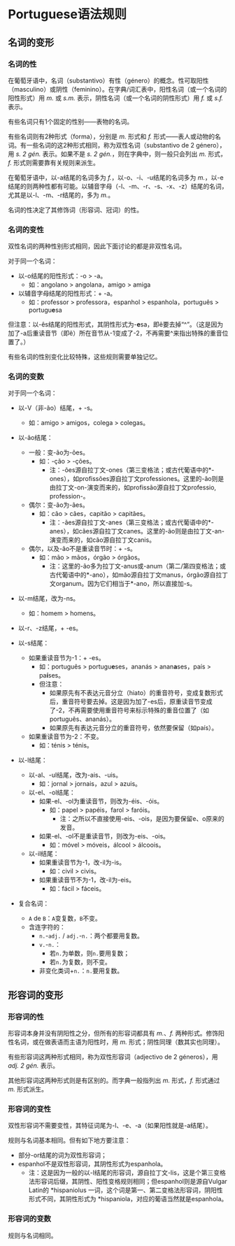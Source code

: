 # Portuguese语法规则

## 名词的变形

### 名词的性

在葡萄牙语中，名词（substantivo）有性（género）的概念。性可取阳性（masculino）或阴性（feminino）。在字典/词汇表中，阳性名词（或一个名词的阳性形式）用 *m.* 或 *s.m.* 表示，阴性名词（或一个名词的阴性形式）用 *f.* 或 *s.f.* 表示。

有些名词只有1个固定的性别——表物的名词。

有些名词则有2种形式（forma），分别是 *m.* 形式和 *f.* 形式——表人或动物的名词。有一些名词的这2种形式相同，称为双性名词（substantivo de 2 género），用 *s. 2 gén.* 表示。如果不是 *s. 2 gén.*，则在字典中，则一般只会列出 *m.* 形式，*f.* 形式则需要靠有关规则来派生。

在葡萄牙语中，以-a结尾的名词多为 *f.*，以-o、-i、-u结尾的名词多为 *m.*，以-e结尾的则两种性都有可能。以辅音字母（-l、-m、-r、-s、-x、-z）结尾的名词，尤其是以-l、-m、-r结尾的，多为 *m.*。

名词的性决定了其修饰词（形容词、冠词）的性。

### 名词的变性

双性名词的两种性别形式相同，因此下面讨论的都是非双性名词。

对于同一个名词：

- 以-o结尾的阳性形式：-o > -a。
	- 如：angolano > angolana，amigo > amiga
- 以辅音字母结尾的阳性形式：+ -a。
	- 如：professor > professora，espanhol > espanhola，português > portugu**e**sa

但注意：以-ês结尾的阳性形式，其阴性形式为-**e**sa，即ê要去掉“\^”。（这是因为加了-a后重读音节（即ê）所在音节从-1变成了-2，不再需要\^来指出特殊的重音位置了。）

有些名词的性别变化比较特殊，这些规则需要单独记忆。

### 名词的变数

对于同一个名词：

- 以-V（非-ão）结尾，+ -s。
	- 如：amigo > amigos，colega > colegas。

- 以-ão结尾：
	- 一般：变-ão为-ões。
		- 如：-ção > -ções。
			- 注：-ões源自拉丁文-ones（第三变格法；或古代葡语中的\*-ones），如profissões源自拉丁文professiones。这里的-ão则是由拉丁文-on-演变而来的，如profissão源自拉丁文professio, profession-。
	- 偶尔：变-ão为-ães。
		- 如：cão > cães，capitão > capitães。
			- 注：-ães源自拉丁文-anes（第三变格法；或古代葡语中的\*-anes），如cães源自拉丁文canes。这里的-ão则是由拉丁文-an-演变而来的，如cão源自拉丁文canis。
	- 偶尔，以及-ão不是重读音节时：+ -s。
		- 如：mão > mãos，órgão > órgãos。
			- 注：这里的-ão多为拉丁文-anus或-anum（第二/第四变格法；或古代葡语中的\*-ano），如mão源自拉丁文manus，órgão源自拉丁文organum。因为它们相当于\*-ano，所以直接加-s。

- 以-m结尾，改为-ns。
	- 如：homem > homens。 

- 以-r、-z结尾，+ -es。

- 以-s结尾：
	- 如果重读音节为-1：+ -es。
		- 如：português > portugu**e**ses，ananás > anan**a**ses，país > pa**í**ses。
		- 但注意：
			- 如果原先有不表达元音分立（hiato）的重音符号，变成复数形式后，重音符号要去掉。这是因为加了-es后，原重读音节变成了-2，不再需要使用重音符号来标示特殊的重音位置了（如português、ananás）。
			- 如果原先有表达元音分立的重音符号，依然要保留（如país）。
	- 如果重读音节为-2：不变。
		- 如：ténis > ténis。

- 以-l结尾：
	- 以-al、-ul结尾，改为-ais、-uis。
		- 如：jornal > jornais，azul > azuis。
	- 以-el、-ol结尾：
		- 如果-el、-ol为重读音节，则改为-éis、-óis。
			- 如：papel > papéis，farol > faróis。
				- 注：之所以不直接使用-eis、-ois，是因为要保留e、o原来的发音。
		- 如果-el、-ol不是重读音节，则改为-eis、-ois。
			- 如：móvel > móveis，álcool > álcoois。
	- 以-il结尾：
		- 如果重读音节为-1，改-il为-is。
			- 如：civil > civis。
		- 如果重读音节不为-1，改-il为-eis。
			- 如：fácil > fáceis。

- 复合名词：
	- `A` de `B`：`A`变复数，`B`不变。
	- 含连字符的：
		- `n.`-`adj.` / `adj.`-`n.`：两个都要用复数。
		- `v.`-`n.`：
			- 若`n.`为单数，则`n.`要用复数；
			- 若`n.`为复数，则不变。
		- 非变化类词+`n.`：`n.`要用复数。

## 形容词的变形

### 形容词的性

形容词本身并没有阴阳性之分，但所有的形容词都具有 *m.*、*f.* 两种形式。修饰阳性名词，或在做表语而主语为阳性时，用 *m.* 形式；阴性同理（数其实也同理）。

有些形容词这两种形式相同，称为双性形容词（adjectivo de 2 géneros），用 *adj. 2 gén.* 表示。

其他形容词这两种形式则是有区别的。而字典一般指列出 *m.* 形式，*f.* 形式通过 *m.* 形式派生。

### 形容词的变性

双性形容词不需要变性，其特征词尾为-l、-e、-a（如果阳性就是-a结尾）。

规则与名词基本相同。但有如下地方要注意：

- 部分-or结尾的词为双性形容词；
- espanhol不是双性形容词，其阴性形式为espanhola。
	- 注：这是因为一般的以-l结尾的形容词，源自拉丁文-lis，这是个第三变格法形容词后缀，其阴性、阳性变格规则相同；但espanhol则是源自Vulgar Latin的 \*hispaniolus 一词，这个词是第一、第二变格法形容词，阴阳性形式不同，其阴性形式为 \*hispaniola，对应的葡语当然就是espanhola。

### 形容词的变数

规则与名词相同。
